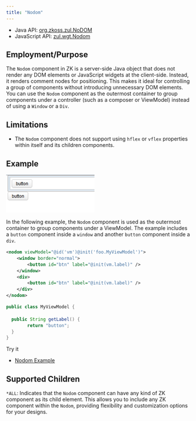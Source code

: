 ```yaml
---
title: "Nodom"
---
```



- Java API: [org.zkoss.zul.NoDOM](https://www.zkoss.org/javadoc/latest/zk/org/zkoss/zul/NoDOM.html)
- JavaScript API: [zul.wgt.Nodom](https://www.zkoss.org/javadoc/latest/jsdoc/classes/zul.wgt.Nodom.html)

## Employment/Purpose

The `Nodom` component in ZK is a server-side Java object that does not render any DOM elements or JavaScript widgets at the client-side. Instead, it renders comment nodes for positioning. This makes it ideal for controlling a group of components without introducing unnecessary DOM elements. You can use the `Nodom` component as the outermost container to group components under a controller (such as a composer or ViewModel) instead of using a `Window` or a `Div`.

## Limitations
- The `Nodom` component does not support using `hflex` or `vflex` properties within itself and its children components.

## Example

![Nodom Example](images/ZKComRef_Idspace_Example.png)

In the following example, the `Nodom` component is used as the outermost container to group components under a ViewModel. The example includes a `button` component inside a `window` and another `button` component inside a `div`.

```xml
<nodom viewModel="@id('vm')@init('foo.MyViewModel')">
	<window border="normal">
		<button id="btn" label="@init(vm.label)" />
	</window>
	<div>
		<button id="btn" label="@init(vm.label)" />
	</div>
</nodom>
```

```java
public class MyViewModel {

  public String getLabel() {
		return "button";
  }
}
```

Try it

* [Nodom Example](https://zkfiddle.org/sample/1l6ppia/2-ZK-Component-Reference-Nodom-Example?v=latest&t=Iceblue_Compact)

## Supported Children

`*ALL`: Indicates that the `Nodom` component can have any kind of ZK component as its child element. This allows you to include any ZK component within the `Nodom`, providing flexibility and customization options for your designs.
